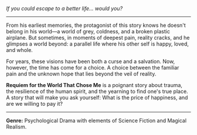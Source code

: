 *If you could escape to a better life... would you?*

---

From his earliest memories, the protagonist of this story knows he doesn't belong in his world—a world of grey, coldness, and a broken plastic airplane. But sometimes, in moments of deepest pain, reality cracks, and he glimpses a world beyond: a parallel life where his other self is happy, loved, and whole.

For years, these visions have been both a curse and a salvation. Now, however, the time has come for a choice. A choice between the familiar pain and the unknown hope that lies beyond the veil of reality.

**Requiem for the World That Chose Me** is a poignant story about trauma, the resilience of the human spirit, and the yearning to find one's true place. A story that will make you ask yourself: What is the price of happiness, and are we willing to pay it?

---

**Genre:** Psychological Drama with elements of Science Fiction and Magical Realism.

